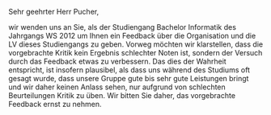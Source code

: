Sehr geehrter Herr Pucher,

wir wenden uns an Sie, als der Studiengang Bachelor Informatik des Jahrgangs WS 2012 um Ihnen ein Feedback über die Organisation und die LV dieses Studiengangs zu geben. 
Vorweg möchten wir klarstellen, dass die vorgebrachte Kritik kein Ergebnis schlechter Noten ist, sondern der Versuch durch das Feedback etwas zu verbessern. Das dies der Wahrheit entspricht, ist insofern plausibel, als dass uns während des Studiums oft gesagt wurde, dass unsere Gruppe gute bis sehr gute Leistungen bringt und wir daher keinen Anlass sehen, nur aufgrund von schlechten Beurteilungen Kritik zu üben. Wir bitten Sie daher, das vorgebrachte Feedback ernst zu nehmen. 
